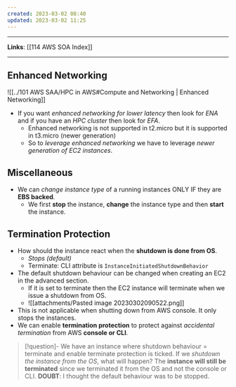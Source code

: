 ```yaml
---
created: 2023-03-02 08:40
updated: 2023-03-02 11:25
---
```

---
**Links**: [[114 AWS SOA Index]]

---
## Enhanced Networking
![[../101 AWS SAA/HPC in AWS#Compute and Networking | Enhanced Networking]]
- If you want *enhanced networking for lower latency* then look for *ENA*  and if you have an *HPC cluster* then look for *EFA*. 
	- Enhanced networking is not supported in t2.micro but it is supported in t3.micro (newer generation)
	- So to *leverage enhanced networking* we have to leverage *newer generation of EC2 instances*.

## Miscellaneous
- We can *change instance type* of a running instances ONLY IF they are **EBS backed**.
	- We first **stop** the instance, **change** the instance type and then **start** the instance.

## Termination Protection
- How should the instance react when the **shutdown is done from OS**.
	- *Stops (default)*
	- Terminate: CLI attribute is `InstanceInitiatedShutdownBehavior`
- The default shutdown behaviour can be changed when creating an EC2 in the advanced section.
	- If it is set to terminate then the EC2 instance will terminate when we issue a shutdown from OS.
	- ![[attachments/Pasted image 20230302090522.png]]
- This is not applicable when shutting down from AWS console. It only stops the instances.
- We can enable **termination protection** to protect against *accidental termination* from AWS **console or CLI**.

> [!question]- We have an instance where shutdown behaviour = terminate and enable terminate protection is ticked. If we *shutdown the instance from the OS*, what will happen?
> The **instance will still be terminated** since we terminated it from the OS and not the console or CLI.
> **DOUBT**: I thought the default behaviour was to be stopped.